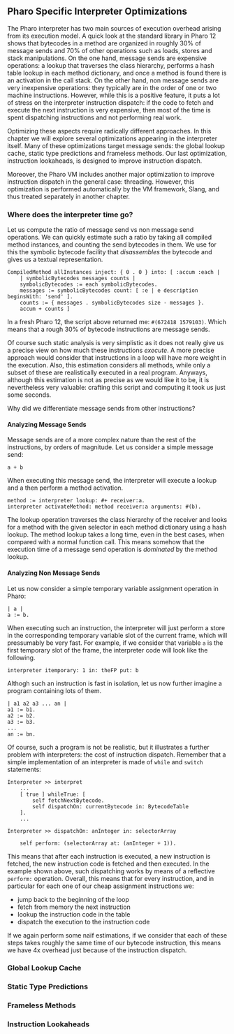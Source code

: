 ## Pharo Specific Interpreter Optimizations

The Pharo interpreter has two main sources of execution overhead arising from its execution model.
A quick look at the standard library in Pharo 12 shows that bytecodes in a method are organized in roughly 30% of message sends and 70% of other operations such as loads, stores and stack manipulations.
On the one hand, message sends are expensive operations: a lookup that traverses the class hierarchy, performs a hash table lookup in each method dictionary, and once a method is found there is an activation in the call stack.
On the other hand, non message sends are very inexpensive operations: they typically are in the order of one or two machine instructions.
However, while this is a positive feature, it puts a lot of stress on the interpreter instruction dispatch: if the code to fetch and execute the next instruction is very expensive, then most of the time is spent dispatching instructions and not performing real work.

Optimizing these aspects require radically different approaches.
In this chapter we will explore several optimizations appearing in the interpreter itself.
Many of these optimizations target message sends: the global lookup cache, static type predictions and frameless methods.
Our last optimization, instruction lookaheads, is designed to improve instruction dispatch.

Moreover, the Pharo VM includes another major optimization to improve instruction dispatch in the general case: threading.
However, this optimization is performed automatically by the VM framework, Slang, and thus treated separately in another chapter.

### Where does the interpreter time go?

Let us compute the ratio of message send vs non message send operations.
We can quickly estimate such a ratio by taking all compiled method instances, and counting the send bytecodes in them.
We use for this the symbolic bytecode facility that *disassembles* the bytecode and gives us a textual representation.

```smalltalk
CompiledMethod allInstances inject: { 0 . 0 } into: [ :accum :each |
	| symbolicBytecodes messages counts |
	symbolicBytecodes := each symbolicBytecodes.
	messages := symbolicBytecodes count: [ :e | e description beginsWith: 'send' ].
	counts := { messages . symbolicBytecodes size - messages }.
	accum + counts ]
````

In a fresh Pharo 12, the script above returned me: `#(672418 1579103)`.
Which means that a rough 30% of bytecode instructions are message sends.

Of course such static analysis is very simplistic as it does not really give us a precise view on how much these instructions *execute*.
A more precise approach would consider that instructions in a loop will have more weight in the execution.
Also, this estimation considers all methods, while only a subset of these are realistically executed in a real program.
Anyways, although this estimation is not as precise as we would like it to be, it is nevertheless very valuable: crafting this script and computing it took us just some seconds.

Why did we differentiate message sends from other instructions?

#### Analyzing Message Sends

Message sends are of a more complex nature than the rest of the instructions, by orders of magnitude.
Let us consider a simple message send:

```smalltalk
a + b
```

When executing this message send, the interpreter will execute a lookup and a then perform a method activation.

```smalltalk
method := interpreter lookup: #+ receiver:a.
interpreter activateMethod: method receiver:a arguments: #(b).
```

The lookup operation traverses the class hierarchy of the receiver and looks for a method with the given selector in each method dictionary using a hash lookup.
The method lookup takes a long time, even in the best cases, when compared with a normal function call.
This means somehow that the execution time of a message send operation is *dominated* by the method lookup.

#### Analyzing Non Message Sends

Let us now consider a simple temporary variable assignment operation in Pharo:

```smalltalk
| a |
a := b.
```

When executing such an instruction, the interpreter will just perform a store in the corresponding temporary variable slot of the current frame, which will pressumably be very fast.
For example, if we consider that variable `a` is the first temporary slot of the frame, the interpreter code will look like the following.

```smalltalk
interpreter itemporary: 1 in: theFP put: b
```

Althogh such an instruction is fast in isolation, let us now further imagine a program containing lots of them.

```smalltalk
| a1 a2 a3 ... an |
a1 := b1.
a2 := b2.
a3 := b3.
...
an := bn.
```

Of course, such a program is not be realistic, but it illustrates a further problem with interpreters: the cost of instruction dispatch.
Remember that a simple implementation of an interpreter is made of `while` and `switch` statements:

```smalltalk
Interpreter >> interpret
	...
	[ true ] whileTrue: [
		self fetchNextBytecode.
		self dispatchOn: currentBytecode in: BytecodeTable
	].
	...

Interpreter >> dispatchOn: anInteger in: selectorArray

	self perform: (selectorArray at: (anInteger + 1)).
```

This means that after each instruction is executed, a new instruction is fetched, the new instruction code is fetched and then executed.
In the example shown above, such dispatching works by means of a reflective `perform:` operation.
Overall, this means that for every instruction, and in particular for each one of our cheap assignment instructions we:
 - jump back to the beginning of the loop
 - fetch from memory the next instruction
 - lookup the instruction code in the table
 - dispatch the execution to the instruction code

If we again perform some naïf estimations, if we consider that each of these steps takes roughly the same time of our bytecode instruction, this means we have 4x overhead just because of the instruction dispatch.

### Global Lookup Cache

### Static Type Predictions

### Frameless Methods

### Instruction Lookaheads